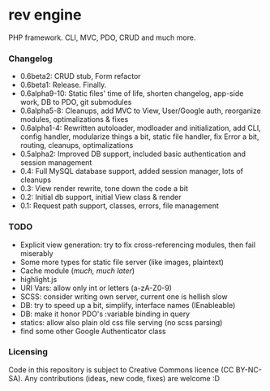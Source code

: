 rev engine
==========

PHP framework. CLI, MVC, PDO, CRUD and much more.

### Changelog
 - 0.6beta2: CRUD stub, Form refactor
 - 0.6beta1: Release. Finally.
 - 0.6alpha9-10: Static files' time of life, shorten changelog, app-side work, DB to PDO, git submodules
 - 0.6alpha5-8: Cleanups, add MVC to View, User/Google auth, reorganize modules, optimalizations & fixes
 - 0.6alpha1-4: Rewritten autoloader, modloader and initialization, add CLI, config handler, modularize things a bit, static file handler, fix Error a bit, routing, cleanups, optimalizations
 - 0.5alpha2: Improved DB support, included basic authentication and session management
 - 0.4: Full MySQL database support, added session manager, lots of cleanups
 - 0.3: View render rewrite, tone down the code a bit
 - 0.2: Initial db support, initial View class & render
 - 0.1: Request path support, classes, errors, file management

### TODO
 - Explicit view generation: try to fix cross-referencing modules, then fail miserably
 - Some more types for static file server (like images, plaintext)
 - Cache module (_much, much later_)
 - highlight.js
 - URI Vars: allow only int or letters (a-zA-Z0-9)
 - SCSS: consider writing own server, current one is hellish slow
 - DB: try to speed up a bit, simplify, interface names (IEnableable)
 - DB: make it honor PDO's :variable binding in query
 - statics: allow also plain old css file serving (no scss parsing)
 - find some other Google Authenticator class

### Licensing
Code in this repository is subject to Creative Commons licence (CC BY-NC-SA).
Any contributions (ideas, new code, fixes) are welcome :D
